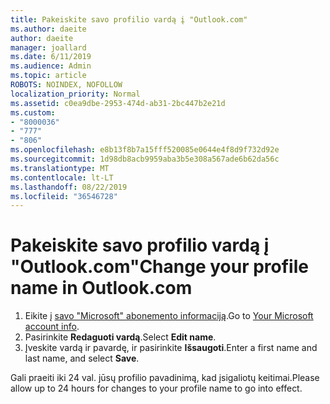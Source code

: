 ```yaml
---
title: Pakeiskite savo profilio vardą į "Outlook.com"
ms.author: daeite
author: daeite
manager: joallard
ms.date: 6/11/2019
ms.audience: Admin
ms.topic: article
ROBOTS: NOINDEX, NOFOLLOW
localization_priority: Normal
ms.assetid: c0ea9dbe-2953-474d-ab31-2bc447b2e21d
ms.custom:
- "8000036"
- "777"
- "806"
ms.openlocfilehash: e8b13f8b7a15fff520085e0644e4f8d9f732d92e
ms.sourcegitcommit: 1d98db8acb9959aba3b5e308a567ade6b62da56c
ms.translationtype: MT
ms.contentlocale: lt-LT
ms.lasthandoff: 08/22/2019
ms.locfileid: "36546728"
---
```

# <a name="change-your-profile-name-in-outlookcom"></a><span data-ttu-id="883fd-102">Pakeiskite savo profilio vardą į "Outlook.com"</span><span class="sxs-lookup"><span data-stu-id="883fd-102">Change your profile name in Outlook.com</span></span>

1. <span data-ttu-id="883fd-103">Eikite į [savo "Microsoft" abonemento informaciją](https://go.microsoft.com/fwlink/p/?linkid=860841).</span><span class="sxs-lookup"><span data-stu-id="883fd-103">Go to [Your Microsoft account info](https://go.microsoft.com/fwlink/p/?linkid=860841).</span></span>
2. <span data-ttu-id="883fd-104">Pasirinkite **Redaguoti vardą**.</span><span class="sxs-lookup"><span data-stu-id="883fd-104">Select **Edit name**.</span></span>
3. <span data-ttu-id="883fd-105">Įveskite vardą ir pavardę, ir pasirinkite **Išsaugoti**.</span><span class="sxs-lookup"><span data-stu-id="883fd-105">Enter a first name and last name, and select **Save**.</span></span>

<span data-ttu-id="883fd-106">Gali praeiti iki 24 val. jūsų profilio pavadinimą, kad įsigaliotų keitimai.</span><span class="sxs-lookup"><span data-stu-id="883fd-106">Please allow up to 24 hours for changes to your profile name to go into effect.</span></span>